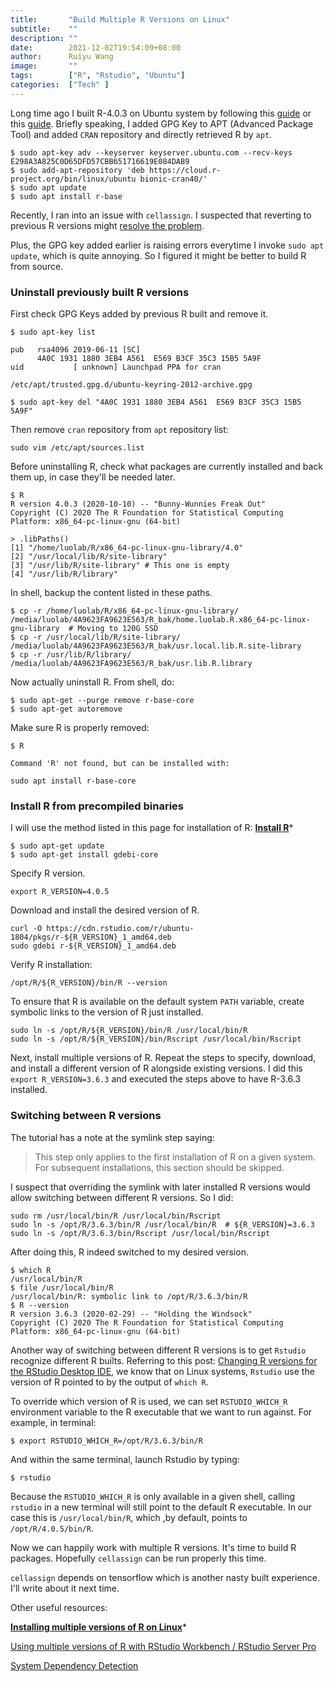 ```yaml
---
title:       "Build Multiple R Versions on Linux"
subtitle:    ""
description: ""
date:        2021-12-02T19:54:09+08:00
author:      Ruiyu Wang
image:       ""
tags:        ["R", "Rstudio", "Ubuntu"]
categories:  ["Tech" ]
---
```


Long time ago I built R-4.0.3 on Ubuntu system by following this [guide](https://www.digitalocean.com/community/tutorials/how-to-install-r-on-ubuntu-18-04-quickstart) or this [guide](https://cran.r-project.org/bin/linux/ubuntu/). Briefly speaking, I added GPG Key to APT (Advanced Package Tool) and added `CRAN` repository and directly retrieved R by `apt`.
```
$ sudo apt-key adv --keyserver keyserver.ubuntu.com --recv-keys E298A3A825C0D65DFD57CBB651716619E084DAB9
$ sudo add-apt-repository 'deb https://cloud.r-project.org/bin/linux/ubuntu bionic-cran40/'
$ sudo apt update
$ sudo apt install r-base
```

Recently, I ran into an issue with `cellassign`. I suspected that reverting to previous R versions might [resolve the problem](https://github.com/Irrationone/cellassign/issues/92).

Plus, the GPG key added earlier is raising errors everytime I invoke `sudo apt update`, which is quite annoying. So I figured it might be better to build R from source.

### Uninstall previously built R versions

First check GPG Keys added by previous R built and remove it.
```
$ sudo apt-key list
```
```
pub   rsa4096 2019-06-11 [SC]
      4A0C 1931 1880 3EB4 A561  E569 B3CF 35C3 15B5 5A9F
uid           [ unknown] Launchpad PPA for cran

/etc/apt/trusted.gpg.d/ubuntu-keyring-2012-archive.gpg
```
```
$ sudo apt-key del "4A0C 1931 1880 3EB4 A561  E569 B3CF 35C3 15B5 5A9F"
```

Then remove `cran` repository from `apt` repository list:
```
sudo vim /etc/apt/sources.list
```


Before uninstalling R, check what packages are currently installed and back them up, in case they'll be needed later.
```
$ R
R version 4.0.3 (2020-10-10) -- "Bunny-Wunnies Freak Out"
Copyright (C) 2020 The R Foundation for Statistical Computing
Platform: x86_64-pc-linux-gnu (64-bit)

> .libPaths()
[1] "/home/luolab/R/x86_64-pc-linux-gnu-library/4.0"
[2] "/usr/local/lib/R/site-library"
[3] "/usr/lib/R/site-library" # This one is empty
[4] "/usr/lib/R/library"
```

In shell, backup the content listed in these paths.
```
$ cp -r /home/luolab/R/x86_64-pc-linux-gnu-library/ /media/luolab/4A9623FA9623E563/R_bak/home.luolab.R.x86_64-pc-linux-gnu-library  # Moving to 120G SSD
$ cp -r /usr/local/lib/R/site-library/ /media/luolab/4A9623FA9623E563/R_bak/usr.local.lib.R.site-library
$ cp -r /usr/lib/R/library/ /media/luolab/4A9623FA9623E563/R_bak/usr.lib.R.library
```

Now actually uninstall R. From shell, do:
```
$ sudo apt-get --purge remove r-base-core
$ sudo apt-get autoremove
```

Make sure R is properly removed:
```
$ R

Command 'R' not found, but can be installed with:

sudo apt install r-base-core
```

### Install R from precompiled binaries

I will use the method listed in this page for installation of R:
[**Install R**](https://docs.rstudio.com/resources/install-r/)*

```
$ sudo apt-get update
$ sudo apt-get install gdebi-core
```

Specify R version.
```
export R_VERSION=4.0.5
```

Download and install the desired version of R.
```
curl -O https://cdn.rstudio.com/r/ubuntu-1804/pkgs/r-${R_VERSION}_1_amd64.deb
sudo gdebi r-${R_VERSION}_1_amd64.deb
```

Verify R installation:
```
/opt/R/${R_VERSION}/bin/R --version
```

To ensure that R is available on the default system `PATH` variable, create symbolic links to the version of R just installed.
```
sudo ln -s /opt/R/${R_VERSION}/bin/R /usr/local/bin/R
sudo ln -s /opt/R/${R_VERSION}/bin/Rscript /usr/local/bin/Rscript
```

Next, install multiple versions of R. Repeat the steps to specify, download, and install a different version of R alongside existing versions.
I did this `export R_VERSION=3.6.3` and executed the steps above to have R-3.6.3 installed.

### Switching between R versions

The tutorial has a note at the symlink step saying:
>This step only applies to the first installation of R on a given system. For subsequent installations, this section should be skipped.

I suspect that overriding the symlink with later installed R versions would allow switching between different R versions. So I did:
```
sudo rm /usr/local/bin/R /usr/local/bin/Rscript
sudo ln -s /opt/R/3.6.3/bin/R /usr/local/bin/R  # ${R_VERSION}=3.6.3
sudo ln -s /opt/R/3.6.3/bin/Rscript /usr/local/bin/Rscript
```

After doing this, R indeed switched to my desired version.
```
$ which R
/usr/local/bin/R
$ file /usr/local/bin/R
/usr/local/bin/R: symbolic link to /opt/R/3.6.3/bin/R
$ R --version
R version 3.6.3 (2020-02-29) -- "Holding the Windsock"
Copyright (C) 2020 The R Foundation for Statistical Computing
Platform: x86_64-pc-linux-gnu (64-bit)
```

Another way of switching between different R versions is to get `Rstudio` recognize different R builts.
Referring to this post: [Changing R versions for the RStudio Desktop IDE](https://support.rstudio.com/hc/en-us/articles/200486138-Changing-R-versions-for-the-RStudio-Desktop-IDE), we know that on Linux systems, `Rstudio` use the version of R pointed to by the output of `which R`. 

To override which version of R is used, we can set `RSTUDIO_WHICH_R` environment variable to the R executable that we want to run against. For example, in terminal:
```
$ export RSTUDIO_WHICH_R=/opt/R/3.6.3/bin/R
```
And within the same terminal, launch Rstudio by typing:
```
$ rstudio
```

Because the `RSTUDIO_WHICH_R` is only available in a given shell, calling `rstudio` in a new terminal will still point to the default R executable. In our case this is `/usr/local/bin/R`, which ,by default, points to `/opt/R/4.0.5/bin/R`.

Now we can happily work with multiple R versions. It's time to build R packages. Hopefully `cellassign` can be run properly this time.

`cellassign` depends on tensorflow which is another nasty built experience. I'll write about it next time.


Other useful resources:

[**Installing multiple versions of R on Linux**](https://support.rstudio.com/hc/en-us/articles/215488098-Installing-multiple-versions-of-R-on-Linux)*

[Using multiple versions of R with RStudio Workbench / RStudio Server Pro](https://support.rstudio.com/hc/en-us/articles/212364537-Using-multiple-versions-of-R-with-RStudio-Workbench-RStudio-Server-Pro)

[System Dependency Detection](https://docs.rstudio.com/rspm/admin/appendix/system-dependency-detection/)





